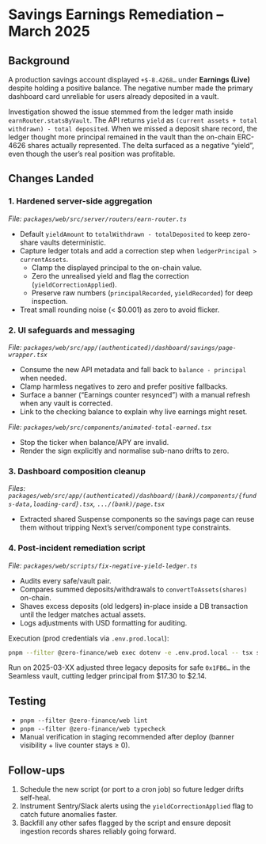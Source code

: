 # Savings Earnings Remediation – March 2025

## Background
A production savings account displayed `+$-8.4268…` under **Earnings (Live)** despite holding a positive balance. The negative number made the primary dashboard card unreliable for users already deposited in a vault.

Investigation showed the issue stemmed from the ledger math inside `earnRouter.statsByVault`. The API returns `yield` as `(current assets + total withdrawn) - total deposited`. When we missed a deposit share record, the ledger thought more principal remained in the vault than the on-chain ERC-4626 shares actually represented. The delta surfaced as a negative “yield”, even though the user’s real position was profitable.

## Changes Landed

### 1. Hardened server-side aggregation
_File: `packages/web/src/server/routers/earn-router.ts`_
- Default `yieldAmount` to `totalWithdrawn - totalDeposited` to keep zero-share vaults deterministic.
- Capture ledger totals and add a correction step when `ledgerPrincipal > currentAssets`.
  - Clamp the displayed principal to the on-chain value.
  - Zero the unrealised yield and flag the correction (`yieldCorrectionApplied`).
  - Preserve raw numbers (`principalRecorded`, `yieldRecorded`) for deep inspection.
- Treat small rounding noise (< $0.001) as zero to avoid flicker.

### 2. UI safeguards and messaging
_File: `packages/web/src/app/(authenticated)/dashboard/savings/page-wrapper.tsx`_
- Consume the new API metadata and fall back to `balance - principal` when needed.
- Clamp harmless negatives to zero and prefer positive fallbacks.
- Surface a banner (“Earnings counter resynced”) with a manual refresh when any vault is corrected.
- Link to the checking balance to explain why live earnings might reset.

_File: `packages/web/src/components/animated-total-earned.tsx`_
- Stop the ticker when balance/APY are invalid.
- Render the sign explicitly and normalise sub-nano drifts to zero.

### 3. Dashboard composition cleanup
_Files: `packages/web/src/app/(authenticated)/dashboard/(bank)/components/{funds-data,loading-card}.tsx`, `.../(bank)/page.tsx`_
- Extracted shared Suspense components so the savings page can reuse them without tripping Next’s server/component type constraints.

### 4. Post-incident remediation script
_File: `packages/web/scripts/fix-negative-yield-ledger.ts`_
- Audits every safe/vault pair.
- Compares summed deposits/withdrawals to `convertToAssets(shares)` on-chain.
- Shaves excess deposits (old ledgers) in-place inside a DB transaction until the ledger matches actual assets.
- Logs adjustments with USD formatting for auditing.

Execution (prod credentials via `.env.prod.local`):
```bash
pnpm --filter @zero-finance/web exec dotenv -e .env.prod.local -- tsx scripts/fix-negative-yield-ledger.ts
```

Run on 2025-03-XX adjusted three legacy deposits for safe `0x1FB6…` in the Seamless vault, cutting ledger principal from $17.30 to $2.14.

## Testing
- `pnpm --filter @zero-finance/web lint`
- `pnpm --filter @zero-finance/web typecheck`
- Manual verification in staging recommended after deploy (banner visibility + live counter stays ≥ 0).

## Follow-ups
1. Schedule the new script (or port to a cron job) so future ledger drifts self-heal.
2. Instrument Sentry/Slack alerts using the `yieldCorrectionApplied` flag to catch future anomalies faster.
3. Backfill any other safes flagged by the script and ensure deposit ingestion records shares reliably going forward.
